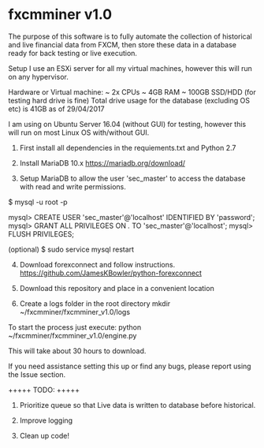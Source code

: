 # fxcmminer v1.0

The purpose of this software is to fully automate the collection of historical and live financial data from FXCM, then store these data in a database ready for back testing or live execution.

Setup
I use an ESXi server for all my virtual machines, however this will run on any hypervisor.

Hardware or Virtual machine:
~ 2x CPUs
~ 4GB RAM
~ 100GB SSD/HDD (for testing hard drive is fine)
Total drive usage for the database (excluding OS etc) is 41GB as of 29/04/2017

I am using on Ubuntu Server 16.04 (without GUI) for testing, however this will run on most Linux OS with/without GUI.

1. First install all dependencies in the requiements.txt and Python 2.7

2. Install MariaDB 10.x
https://mariadb.org/download/

3. Setup MariaDB to allow the user 'sec_master' to access the database with read and write permissions.

$ mysql -u root -p

mysql> CREATE USER 'sec_master'@'localhost' IDENTIFIED BY 'password';
mysql> GRANT ALL PRIVILEGES ON *.* TO 'sec_master'@'localhost';
mysql> FLUSH PRIVILEGES;

(optional)
$ sudo service mysql restart

4. Download forexconnect and follow instructions. 
https://github.com/JamesKBowler/python-forexconnect

5. Download this repository and place in a convenient location

6. Create a logs folder in the root directory
mkdir ~/fxcmminer/fxcmminer_v1.0/logs

To start the process just execute:
python ~/fxcmminer/fxcmminer_v1.0/engine.py

This will take about 30 hours to download.

If you need assistance setting this up or find any bugs, please report using the Issue section.

+++++
TODO:
+++++

1. Prioritize queue so that Live data is written to database before historical.

2. Improve logging

2. Clean up code!
